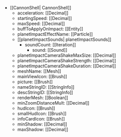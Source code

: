  * [[CannonShell| CannonShell]]
   * acceleration: [[Decimal]]
   * startingSpeed: [[Decimal]]
   * maxSpeed: [[Decimal]]
   * buffToApplyOnImpact: [[Entity]]
   * planetImpactEffectName: [[Particle]]
   * [[planetImpactSounds| planetImpactSounds]]
     * soundCount: [[Iteration]]
       * sound: [[Sound]]
   * planetImpactCameraShakeMaxSize: [[Decimal]]
   * planetImpactCameraShakeStrength: [[Decimal]]
   * planetImpactCameraShakeDuration: [[Decimal]]
   * meshName: [[Mesh]]
   * mainViewIcon: [[Brush]]
   * picture: [[Brush]]
   * nameStringID: [[StringInfo]]
   * descStringID: [[StringInfo]]
   * renderMesh: [[Boolean]]
   * minZoomDistanceMult: [[Decimal]]
   * hudIcon: [[Brush]]
   * smallHudIcon: [[Brush]]
   * infoCardIcon: [[Brush]]
   * minShadow: [[Decimal]]
   * maxShadow: [[Decimal]]

